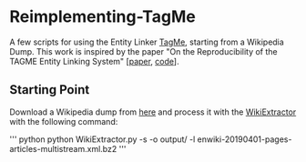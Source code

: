 # Reimplementing-TagMe
A few scripts for using the Entity Linker [TagMe](http://pages.di.unipi.it/ferragina/cikm2010.pdf), starting from a Wikipedia Dump. This work is inspired by the paper "On the Reproducibility of the TAGME Entity Linking System" [[paper](http://hasibi.com/files/ecir2016-tagme.pdf), [code](https://github.com/hasibi/TAGME-Reproducibility)].

## Starting Point

Download a Wikipedia dump from [here](https://dumps.wikimedia.org/enwiki/) and process it with the [WikiExtractor](http://medialab.di.unipi.it/wiki/Wikipedia_Extractor) with the following command:

'''
python python WikiExtractor.py -s -o output/ -l enwiki-20190401-pages-articles-multistream.xml.bz2
'''
